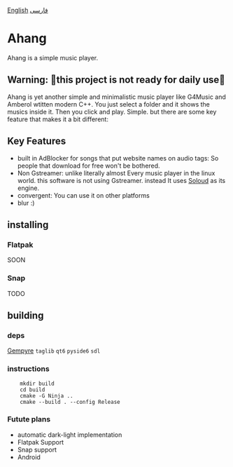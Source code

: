 [English](README.md) [فارسی](README.persian.md)

# Ahang
Ahang is a simple music player.

## Warning: 🚧this project is not ready for daily use🚧

Ahang is yet another simple and minimalistic music player like G4Music and Amberol wtitten modern C++. You just select a folder and it shows the musics inside it. Then you click and play. Simple. but there are some key feature that makes it a bit different:

## Key Features
- built in AdBlocker for songs that put website names on audio tags: So people that download for free won't be bothered.
- Non Gstreamer: unlike literally almost Every music player in the linux world. this software is not using Gstreamer. instead It uses [Soloud](solhsa.com) as its engine.
- convergent: You can use it on other platforms
- blur :)

## installing
### Flatpak
SOON
### Snap
TODO

## building

### deps
[Gempyre](https://github.com/mmertama/Gempyre) `taglib` `qt6` `pyside6` `sdl`

### instructions
```
    mkdir build
    cd build
    cmake -G Ninja ..
    cmake --build . --config Release
```
### Futute plans
- automatic dark-light implementation
- Flatpak Support
- Snap support
- Android
